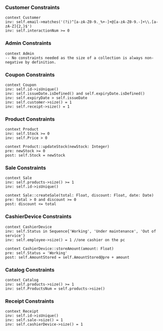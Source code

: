 ### Customer Constraints
```
context Customer
inv: self.email->matches('(?i)^[a-zA-Z0-9._%+-]+@[a-zA-Z0-9.-]+\\.[a-zA-Z]{2,}$')
inv: self.interactionNum >= 0
```

### Admin Constraints
```
context Admin
-- No constraints needed as the size of a collection is always non-negative by definition.
```


### Coupon Constraints
```
context Coupon
inv: self.id->isUnique()
inv: self.issueDate.isDefined() and self.expiryDate.isDefined()
inv: self.expiryDate > self.issueDate
inv: self.customer->size() = 1
inv: self.receipt->size() = 1
```

### Product Constraints
```
context Product
inv: self.Stock >= 0
inv: self.Price > 0

context Product::updateStock(newStock: Integer)
pre: newStock >= 0
post: self.Stock = newStock
```

### Sale Constraints
```
context Sale
inv: self.products->size() >= 1
inv: self.id->isUnique()

context Sale::createSale(total: Float, discount: Float, date: Date)
pre: total > 0 and discount >= 0
post: discount <= total
```
### CashierDevice Constraints
```
context CashierDevice
inv: self.Status in Sequence{'Working', 'Under maintenance', 'Out of service'}
inv: self.employee->size() = 1 //one cashier on the pc

context CashierDevice::storeAmount(amount: Float)
pre: self.Status = 'Working'
post: self.AmountStored = self.AmountStored@pre + amount
```
### Catalog Constraints
```
context Catalog
inv: self.products->size() >= 1
inv: self.ProductsNum = self.products->size()
```
### Receipt Constraints

```
context Receipt
inv: self.id->isUnique()
inv: self.sale->size() = 1
inv: self.cashierDevice->size() = 1
```
